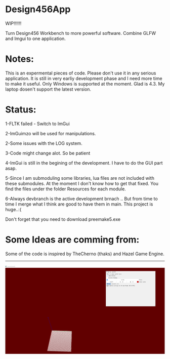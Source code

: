 # Design456App
WIP!!!!!!

Turn Design456 Workbench to more powerful software. Combine GLFW and Imgui to one application.

# Notes:
This is an expermental pieces of code. Please don't use it in any serious application. 
It is still in very earliy development phase and I need more time to make it useful. 
Only Windows is supported at the moment. Glad is 4.3. My laptop dosen't support the latest version. 

# Status:
1-FLTK failed - Switch to ImGui

2-ImGuimzo will be used for manipulations.  

2-Some issues with the LOG system. 

3-Code might change alot. So be patient

4-ImGui is still in the begining of the development. I have to do the GUI part asap.

5-Since I am submoduling some libraries, lua files are not included with these submodules. At the moment I don't know how to get that fixed. You find the files under the folder Resources for each module.

6-Always devbranch is the active development brnach .. But from time to time I merge what I think are good to have them in main. This project is huge..:(

Don't forget that you need to download preemake5.exe 

# Some Ideas are comming from:
Some of the code is inspired by TheCherno (thaks) and Hazel Game Engine. 


-------------------------------------------------
![Screenshot](screenshot.png)
